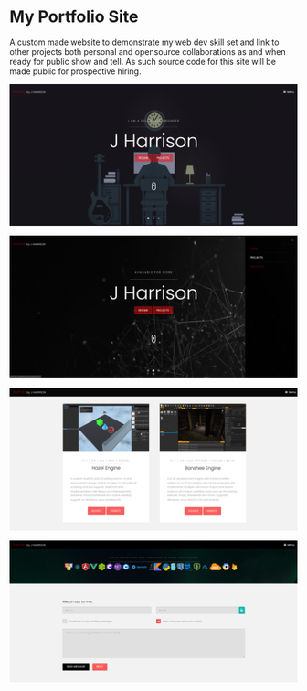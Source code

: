 # My Portfolio Site

A custom made website to demonstrate my web dev skill set and link to other projects both personal and opensource collaborations as and when ready for public show and tell. As such source code for this site will be made public for prospective hiring.

![Portfolio Website Screenshot](images/homepage.png)

![Portfolio Website Screenshot](images/side-menu.png)

![Portfolio Website Screenshot](images/projects.png)

![Portfolio Website Screenshot](images/contact-form.png)